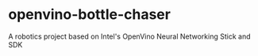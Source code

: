 # openvino-bottle-chaser
A robotics project based on Intel's OpenVino Neural Networking Stick and SDK
